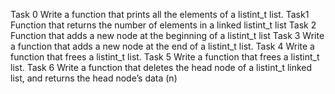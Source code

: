 Task 0
	Write a function that prints all the elements of a listint_t list.
Task1
	Function that returns the number of elements in a linked listint_t list
Task 2
	Function that adds a new node at the beginning of a listint_t list
Task 3
	Write a function that adds a new node at the end of a listint_t list.
Task 4
	Write a function that frees a listint_t list.
Task 5
	Write a function that frees a listint_t list.
Task 6
	Write a function that deletes the head node of a listint_t linked list, and returns the head node’s data (n)

